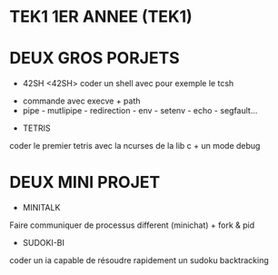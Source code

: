 # TEK1 1ER ANNEE (TEK1)

# DEUX GROS PORJETS
- 42SH
<42SH>
coder un shell avec pour exemple le tcsh
+ commande avec execve + path
+ pipe - mutlipipe - redirection - env - setenv - echo - segfault...

- TETRIS
<TETRIS>
coder le premier tetris avec la ncurses de la lib c
+ un mode debug

# DEUX MINI PROJET
- MINITALK
<MINITALK>
Faire communiquer de processus different (minichat)
+ fork & pid

- SUDOKI-BI
<SUDOKI-BI>
coder un ia capable de résoudre rapidement un sudoku
backtracking
